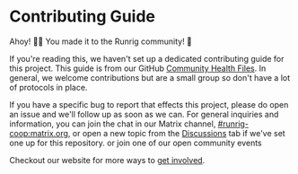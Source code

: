 <!--
    TODO: Add a more thorough CONTRIBUTING guide based on The Good Docs
    Project. They have templates, guides and examples, listed below:
    - https://thegooddocsproject.dev/
    - https://gitlab.com/tgdp/templates/-/blob/v1.1.0/contributing-guide/guide-contributing-guide.md
    - https://gitlab.com/tgdp/templates/-/blob/v1.1.0/contributing-guide/template-contributing-guide.md
 -->
# Contributing Guide
Ahoy! 🏴‍☠️ You made it to the Runrig community! 🚜

If you're reading this, we haven't set up a dedicated contributing guide for
this project. This guide is from our GitHub [Community Health Files]. In
general, we welcome contributions but are a small group so don't have a lot of
protocols in place.

If you have a specific bug to report that effects this project, please do open
an issue and we'll follow up as soon as we can. For general inquiries and
information, you can join the chat in our Matrix channel,
[#runrig-coop:matrix.org], or open a new topic from the [Discussions] tab if
we've set one up for this repository. or join one of our open community events 

Checkout our website for more ways to [get involved].

[Community Health Files]: https://docs.github.com/en/communities/setting-up-your-project-for-healthy-contributions/creating-a-default-community-health-file
[#runrig-coop:matrix.org]: https://matrix.to/#/#runrig-coop:matrix.org
[Discussions]: https://docs.github.com/en/discussions/collaborating-with-your-community-using-discussions/about-discussions
[get involved]: https://www.runrig.org/get-involved.html
